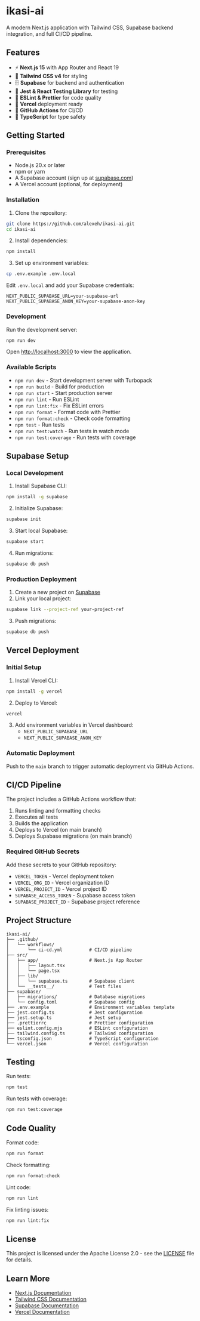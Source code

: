 # ikasi-ai

A modern Next.js application with Tailwind CSS, Supabase backend integration, and full CI/CD pipeline.

## Features

- ⚡ **Next.js 15** with App Router and React 19
- 🎨 **Tailwind CSS v4** for styling
- 🗄️ **Supabase** for backend and authentication
- 🧪 **Jest & React Testing Library** for testing
- 📏 **ESLint & Prettier** for code quality
- 🚀 **Vercel** deployment ready
- 🔄 **GitHub Actions** for CI/CD
- 📝 **TypeScript** for type safety

## Getting Started

### Prerequisites

- Node.js 20.x or later
- npm or yarn
- A Supabase account (sign up at [supabase.com](https://supabase.com))
- A Vercel account (optional, for deployment)

### Installation

1. Clone the repository:

```bash
git clone https://github.com/alexeh/ikasi-ai.git
cd ikasi-ai
```

2. Install dependencies:

```bash
npm install
```

3. Set up environment variables:

```bash
cp .env.example .env.local
```

Edit `.env.local` and add your Supabase credentials:

```
NEXT_PUBLIC_SUPABASE_URL=your-supabase-url
NEXT_PUBLIC_SUPABASE_ANON_KEY=your-supabase-anon-key
```

### Development

Run the development server:

```bash
npm run dev
```

Open [http://localhost:3000](http://localhost:3000) to view the application.

### Available Scripts

- `npm run dev` - Start development server with Turbopack
- `npm run build` - Build for production
- `npm run start` - Start production server
- `npm run lint` - Run ESLint
- `npm run lint:fix` - Fix ESLint errors
- `npm run format` - Format code with Prettier
- `npm run format:check` - Check code formatting
- `npm test` - Run tests
- `npm run test:watch` - Run tests in watch mode
- `npm run test:coverage` - Run tests with coverage

## Supabase Setup

### Local Development

1. Install Supabase CLI:

```bash
npm install -g supabase
```

2. Initialize Supabase:

```bash
supabase init
```

3. Start local Supabase:

```bash
supabase start
```

4. Run migrations:

```bash
supabase db push
```

### Production Deployment

1. Create a new project on [Supabase](https://app.supabase.com)
2. Link your local project:

```bash
supabase link --project-ref your-project-ref
```

3. Push migrations:

```bash
supabase db push
```

## Vercel Deployment

### Initial Setup

1. Install Vercel CLI:

```bash
npm install -g vercel
```

2. Deploy to Vercel:

```bash
vercel
```

3. Add environment variables in Vercel dashboard:
   - `NEXT_PUBLIC_SUPABASE_URL`
   - `NEXT_PUBLIC_SUPABASE_ANON_KEY`

### Automatic Deployment

Push to the `main` branch to trigger automatic deployment via GitHub Actions.

## CI/CD Pipeline

The project includes a GitHub Actions workflow that:

1. Runs linting and formatting checks
2. Executes all tests
3. Builds the application
4. Deploys to Vercel (on main branch)
5. Deploys Supabase migrations (on main branch)

### Required GitHub Secrets

Add these secrets to your GitHub repository:

- `VERCEL_TOKEN` - Vercel deployment token
- `VERCEL_ORG_ID` - Vercel organization ID
- `VERCEL_PROJECT_ID` - Vercel project ID
- `SUPABASE_ACCESS_TOKEN` - Supabase access token
- `SUPABASE_PROJECT_ID` - Supabase project reference

## Project Structure

```
ikasi-ai/
├── .github/
│   └── workflows/
│       └── ci-cd.yml          # CI/CD pipeline
├── src/
│   ├── app/                   # Next.js App Router
│   │   ├── layout.tsx
│   │   └── page.tsx
│   ├── lib/
│   │   └── supabase.ts        # Supabase client
│   └── __tests__/             # Test files
├── supabase/
│   ├── migrations/            # Database migrations
│   └── config.toml            # Supabase config
├── .env.example               # Environment variables template
├── jest.config.ts             # Jest configuration
├── jest.setup.ts              # Jest setup
├── .prettierrc                # Prettier configuration
├── eslint.config.mjs          # ESLint configuration
├── tailwind.config.ts         # Tailwind configuration
├── tsconfig.json              # TypeScript configuration
└── vercel.json                # Vercel configuration
```

## Testing

Run tests:

```bash
npm test
```

Run tests with coverage:

```bash
npm run test:coverage
```

## Code Quality

Format code:

```bash
npm run format
```

Check formatting:

```bash
npm run format:check
```

Lint code:

```bash
npm run lint
```

Fix linting issues:

```bash
npm run lint:fix
```

## License

This project is licensed under the Apache License 2.0 - see the [LICENSE](LICENSE) file for details.

## Learn More

- [Next.js Documentation](https://nextjs.org/docs)
- [Tailwind CSS Documentation](https://tailwindcss.com/docs)
- [Supabase Documentation](https://supabase.com/docs)
- [Vercel Documentation](https://vercel.com/docs)
